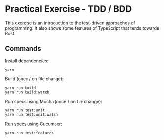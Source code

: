 # Practical Exercise - TDD / BDD

This exercise is an introduction to the test-driven approaches of programming. It also shows some features of TypeScript that tends towards Rust.

## Commands

Install dependencies:

    yarn

Build (once / on file change):

    yarn run build
    yarn run build:watch

Run specs using Mocha (once / on file change):

    yarn run test:unit
    yarn run test:unit:watch

Run specs using Cucumber:

    yarn run test:features
